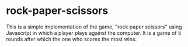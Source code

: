 # rock-paper-scissors
This is a simple implementation of the game, "rock paper scissors" using Javascript in which a player plays against the computer. It is a game of 5 rounds after which the one who scores the most wins.